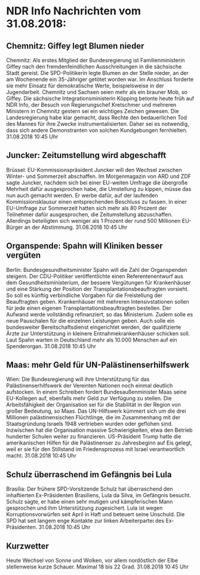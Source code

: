 # NDR Info Nachrichten vom 31.08.2018:


## Chemnitz: Giffey legt Blumen nieder
Chemnitz: Als erstes Mitglied der Bundesregierung ist Familienministerin Giffey nach den fremdenfeindlichen Ausschreitungen in die sächsische Stadt gereist. Die SPD-Politikerin legte Blumen an der Stelle nieder, an der am Wochenende ein 35-Jähriger getötet worden war. Im Anschluss forderte sie mehr Einsatz für demokratische Werte, beispielsweise in der Jugendarbeit. Chemnitz und Sachsen seien mehr als ein brauner Mob, so Giffey. Die sächsische Integrationsministerin Köpping betonte heute früh auf NDR Info, der Besuch von Regierungschef Kretschmer und mehreren Ministern in Chemnitz gestern sei ein wichtiges Zeichen gewesen. Die Landesregierung habe klar gemacht, dass Rechte den bedauerlichen Tod des Mannes für ihre Zwecke instrumentalisierten. Daher sei es notwendig, dass sich andere Demonstranten von solchen Kundgebungen fernhielten. 31.08.2018 10:45 Uhr 

## Juncker: Zeitumstellung wird abgeschafft
Brüssel: EU-Kommissionspräsident Juncker will den Wechsel zwischen Winter- und Sommerzeit abschaffen. Im Morgenmagazin von ARD und ZDF sagte Juncker, nachdem sich bei einer EU-weiten Umfrage die übergroße Mehrheit dafür ausgesprochen habe, die Umstellung zu kippen, müsse das nun auch gemacht werden. Er werbe dafür, auf der laufenden Kommissionsklausur einen entsprechenden Beschluss zu fassen. In einer EU-Umfrage zur Sommerzeit hatten sich mehr als 80 Prozent der Teilnehmer dafür ausgesprochen, die Zeitumstellung abzuschaffen. Allerdings beteiligten sich weniger als 1 Prozent der rund 500 Millionen EU-Bürger an der Abstimmung. 31.08.2018 10:45 Uhr 

## Organspende: Spahn will Kliniken besser vergüten
Berlin: Bundesgesundheitsminister Spahn will die Zahl der Organspenden steigern. Der CDU-Politiker veröffentlichte einen Referentenentwurf aus dem Gesundheitsministerium, der bessere Vergütungen für Krankenhäuser und eine Stärkung der Position der Transplantationsbeauftragten vorsieht. So soll es künftig verbindliche Vorgaben für die Freistellung der Beauftragten geben. Krankenhäuser mit mehreren Intensivstationen sollen für jede einen eigenen Transplantationsbeauftragten bestellen. Der Aufwand werde vollständig refinanziert, so das Ministerium. Zudem solle es neue Pauschalen für die einzelnen Leistungen geben. Auch solle ein bundesweiter Bereitschaftsdienst eingerichtet werden, der qualifizierte Ärzte zur Unterstützung in kleinere Entnahmekrankenhäuser schicken soll. Laut Spahn warten in Deutschland mehr als 10.000 Menschen auf ein Spenderorgan. 31.08.2018 10:45 Uhr 

## Maas: mehr Geld für UN-Palästinenserhilfswerk
Wien: Die Bundesregierung will ihre Unterstützung für das Palästinenserhilfswerk der Vereinten Nationen noch einmal deutlich aufstocken. In einem Schreiben fordert Bundesaußenminister Maas seine EU-Kollegen auf, ebenfalls mehr Geld zur Verfügung zu stellen. Die Arbeitsfähigkeit der Organisation sei für die Stabilität in der Region von großer Bedeutung, so Maas. Das UN-Hilfswerk kümmert sich um die drei Millionen palästinensischen Flüchtlinge, die im Zusammenhang mit der Staatsgründung Israels 1948 vertrieben wurden oder geflohen sind. Inzwischen hat die Organisation massive Schwierigkeiten, etwa den Betrieb hunderter Schulen weiter zu finanzieren. US-Präsident Trump hatte die amerikanischen Hilfen für die Palästinenser zu Jahresbeginn auf Eis gelegt, weil er sie für den Stillstand im Friedensprozess mit Israel verantwortlich macht. 31.08.2018 10:45 Uhr 

## Schulz überraschend im Gefängnis bei Lula
Brasilia: Der frühere SPD-Vorsitzende Schulz hat überraschend den inhaftierten Ex-Präsidenten Brasiliens, Lula da Silva, im Gefängnis besucht. Schulz sagte, er habe einen sehr mutigen und kämpferischen Mann gesprochen und ihm Unterstützung zugesichert. Lula ist wegen Korruptionsvorwürfen seit April in Haft und beteuert seine Unschuld. Die SPD hat seit langem enge Kontakte zur linken Arbeiterpartei des Ex-Präsidenten. 31.08.2018 10:45 Uhr 

## Kurzwetter
Heute Wechsel von Sonne und Wolken, vor allem nordöstlich der Elbe stellenweise kurze Schauer. Maximal 18 bis 22 Grad. 31.08.2018 10:45 Uhr 
